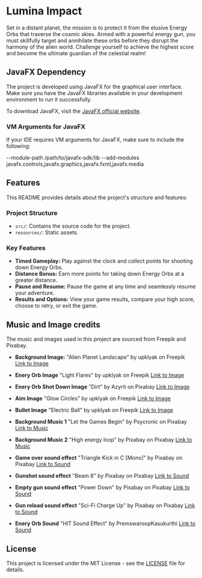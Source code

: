 # Lumina Impact

Set in a distant planet, the mission is to protect it from the elusive Energy Orbs that traverse the cosmic skies. Armed with a powerful energy gun, you must skillfully target and annihilate these orbs before they disrupt the harmony of the alien world. Challenge yourself to achieve the highest score and become the ultimate guardian of the celestial realm!

## JavaFX Dependency

The project is developed using JavaFX for the graphical user interface. Make sure you have the JavaFX libraries available in your development environment to run it successfully.

To download JavaFX, visit the [JavaFX official website](https://openjfx.io).

### VM Arguments for JavaFX

If your IDE requires VM arguments for JavaFX, make sure to include the following:

--module-path /path/to/javafx-sdk/lib --add-modules javafx.controls,javafx.graphics,javafx.fxml,javafx.media

## Features

This README provides details about the project's structure and features:

### Project Structure

- `src/`: Contains the source code for the project.
- `resources/`: Static assets.

### Key Features

- **Timed Gameplay:** Play against the clock and collect points for shooting down Energy Orbs.
- **Distance Bonus:** Earn more points for taking down Energy Orbs at a greater distance.
- **Pause and Resume:** Pause the game at any time and seamlessly resume your adventure.
- **Results and Options:** View your game results, compare your high score, choose to retry, or exit the game.

## Music and Image credits

The music and images used in this project are sourced from Freepik and Pixabay. 

- **Background Image:** "Alien Planet Landscape" by upklyak on Freepik
  [Link to Image](https://www.freepik.com/free-vector/alien-planet-landscape-space-background-with-rocks_28810847.htm#page=2&query=space%20game%20background&position=13&from_view=search&track=ais&uuid=e08e1413-df2b-47d6-88ad-c998d5f2362a)
- **Enery Orb Image** "Light Flares" by upklyak on Freepik [Link to Image](https://www.freepik.com/free-vector/realistic-set-round-light-flares-isolated-transparent-background-vector-illustration-neon-color-glowing-circles-with-smoke-sparkling-particles-explosion-halo-effect-radial-energy-vortex_67186285.htm#page=6&query=lightning%20circle&position=21&from_view=keyword&track=ais&uuid=a3b406db-1728-4c9d-aa61-37681dbe3fbb)
- **Enery Orb Shot Down Image** "Dirt" by Azyrit on Pixabay [Link to Image](https://pixabay.com/cs/illustrations/špína-účinek-textura-struktura-1626524/)
- **Aim Image** "Glow Circles" by upklyak on Freepik [Link to Image](https://www.freepik.com/free-vector/glow-circles-with-sparkles-magic-light-effect-realistic-set-blue-purple-shiny-rings-swirls-round-frames-flare-trail-with-glitter-dust-isolated-transparent-background_11582518.htm?query=laser#from_view=detail_alsolike)
- **Bullet Image** "Electric Ball" by upklyak on Freepik [Link to Image](https://www.freepik.com/free-vector/electric-lightning-ball-with-thunder-energy-vector-effect-magic-circle-sphere-with-plasma-lightening-spark-3d-realistic-yellow-blue-purple-blast-charge-globe-element-neon-discharge-shock_64004388.htm#page=2&query=laser&position=18&from_view=author&uuid=21162c74-fb9d-43d9-893f-073a449ce734)

- **Background Music 1** "Let the Games Begin" by Psycronic on Pixabay [Link to Music](https://pixabay.com/cs/music/elektronicky-let-the-games-begin-21858/)
- **Background Music 2** "High energy loop" by Pixabay on Pixabay [Link to Music](https://pixabay.com/cs/sound-effects/high-energy-loop-69158/)
- **Game over sound effect** "Triangle Kick in C [Mono]" by Pixabay on Pixabay [Link to Sound](https://pixabay.com/cs/sound-effects/triangle-kick-in-c-mono-100757/)
- **Gunshot sound effect** "Beam 8" by Pixabay on Pixabay [Link to Sound](https://pixabay.com/cs/sound-effects/beam-8-43831/)
- **Empty gun sound effect** "Power Down" by Pixabay on Pixabay [Link to Sound](https://pixabay.com/cs/sound-effects/power-down-7103/)
- **Gun reload sound effect** "Sci-Fi Charge Up" by Pixabay on Pixabay [Link to Sound](https://pixabay.com/cs/sound-effects/sci-fi-charge-up-37395/)
- **Enery Orb Sound** "HIT Sound Effect" by PremswaroopKasukurthi [Link to Sound](https://pixabay.com/cs/sound-effects/hit-sound-effect-12445/)

## License

This project is licensed under the MIT License - see the [LICENSE](LICENSE.md) file for details.